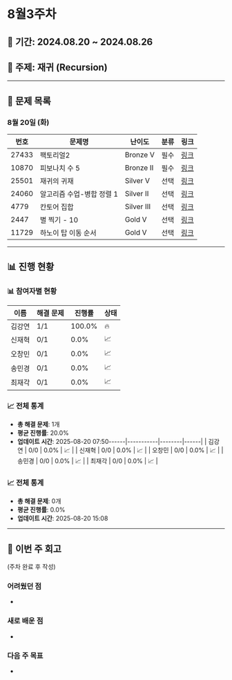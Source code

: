 # 8월3주차

## 📅 기간: 2024.08.20 ~ 2024.08.26

## 🎯 주제: 재귀 (Recursion)

---

## 📝 문제 목록

### 8월 20일 (화)
| 번호 | 문제명 | 난이도 | 분류 | 링크 |
|------|---------|--------|------|------|
| 27433 | 팩토리얼2 | Bronze V | 필수 | [링크](https://www.acmicpc.net/problem/27433) |
| 10870 | 피보나치 수 5 | Bronze II | 필수 | [링크](https://www.acmicpc.net/problem/10870) |
| 25501 | 재귀의 귀재 | Silver V | 선택 | [링크](https://www.acmicpc.net/problem/25501) |
| 24060 | 알고리즘 수업-병합 정렬 1 | Silver II | 선택 | [링크](https://www.acmicpc.net/problem/24060) |
| 4779 | 칸토어 집합 | Silver III | 선택 | [링크](https://www.acmicpc.net/problem/4779) |
| 2447 | 별 찍기 - 10 | Gold V | 선택 | [링크](https://www.acmicpc.net/problem/2447) |
| 11729 | 하노이 탑 이동 순서 | Gold V | 선택 | [링크](https://www.acmicpc.net/problem/11729) |

---

## 📊 진행 현황

### 📊 참여자별 현황
| 이름 | 해결 문제 | 진행률 | 상태 |
|------|-----------|--------|------|
| 김강연 | 1/1 | 100.0% | 🔥 |
| 신재혁 | 0/1 | 0.0% | 📈 |
| 오창민 | 0/1 | 0.0% | 📈 |
| 송민경 | 0/1 | 0.0% | 📈 |
| 최재각 | 0/1 | 0.0% | 📈 |

### 📈 전체 통계
- **총 해결 문제**: 1개
- **평균 진행률**: 20.0%
- **업데이트 시간**: 2025-08-20 07:50------|-----------|--------|------|
| 김강연 | 0/0 | 0.0% | 📈 |
| 신재혁 | 0/0 | 0.0% | 📈 |
| 오창민 | 0/0 | 0.0% | 📈 |
| 송민경 | 0/0 | 0.0% | 📈 |
| 최재각 | 0/0 | 0.0% | 📈 |

### 📈 전체 통계
- **총 해결 문제**: 0개
- **평균 진행률**: 0.0%
- **업데이트 시간**: 2025-08-20 15:08

---

## 💬 이번 주 회고
(주차 완료 후 작성)

### 어려웠던 점
- 

### 새로 배운 점
- 

### 다음 주 목표
-